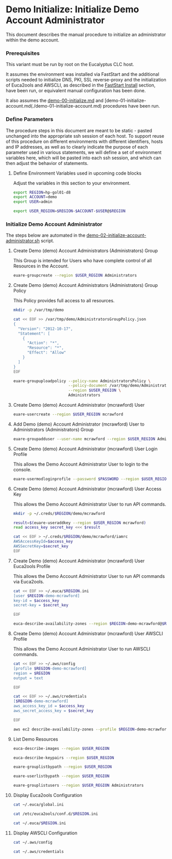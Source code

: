 # Demo Initialize: Initialize Demo Account Administrator

This document describes the manual procedure to initialize an administrator within the demo account.

### Prerequisites

This variant must be run by root on the Eucalyptus CLC host.

It assumes the environment was installed via FastStart and the additional scripts needed to
initialize DNS, PKI, SSL reverse-proxy and the initialization of Euca2ools and AWSCLI, as
described in the [FastStart Install](../../../installs/install-10-faststart) section, have
been run, or equivalent manual configuration has been done.

It also assumes the [demo-00-initialize.md](./demo-00-initialize.md) and
[demo-01-initialize-account.md(./demo-01-initialize-account.md) procedures have been run.

### Define Parameters

The procedure steps in this document are meant to be static - pasted unchanged into the appropriate
ssh session of each host. To support reuse of this procedure on different environments with
different identifiers, hosts and IP addresses, as well as to clearly indicate the purpose of each
parameter used in various statements, we will define a set of environment variables here, which
will be pasted into each ssh session, and which can then adjust the behavior of statements.

1. Define Environment Variables used in upcoming code blocks

    Adjust the variables in this section to your environment.

    ```bash
    export REGION=hp-gol01-d8
    export ACCOUNT=demo
    export USER=admin

    export USER_REGION=$REGION-$ACCOUNT-$USER@$REGION
    ```

### Initialize Demo Account Administrator

The steps below are automated in the [demo-02-initialize-account-administrator.sh](../bin/demo-02-initialize-account-administrator.sh) script.

1. Create Demo (demo) Account Administrators (Administrators) Group

    This Group is intended for Users who have complete control of all Resources in the Account.

    ```bash
    euare-groupcreate --region $USER_REGION Administrators
    ```

2.  Create Demo (demo) Account Administrators (Administrators) Group Policy

    This Policy provides full access to all resources.

    ```bash
    mkdir -p /var/tmp/demo

    cat << EOF >> /var/tmp/demo/AdministratorsGroupPolicy.json
    {
      "Version": "2012-10-17",
      "Statement": [
        {
          "Action": "*",
          "Resource": "*",
          "Effect": "Allow"
        }
      ]
    }
    EOF

    euare-groupuploadpolicy --policy-name AdministratorsPolicy \
                            --policy-document /var/tmp/demo/AdministratorsGroupPolicy.json \
                            --region $USER_REGION \
                            Administrators
    ```

3. Create Demo (demo) Account Administrator (mcrawford) User

    ```bash
    euare-usercreate --region $USER_REGION mcrawford
    ```

4. Add Demo (demo) Account Administrator (mcrawford) User to Administrators (Administrators) Group

    ```bash
    euare-groupadduser --user-name mcrawford --region $USER_REGION Administrators
    ```

5. Create Demo (demo) Account Administrator (mcrawford) User Login Profile

    This allows the Demo Account Administrator User to login to the console.

    ```bash
    euare-usermodloginprofile --password $PASSWORD --region $USER_REGION mcrawford
    ```

6. Create Demo (demo) Account Administrator (mcrawford) User Access Key

    This allows the Demo Account Administrator User to run API commands.

    ```bash
    mkdir -p ~/.creds/$REGION/demo/mcrawford

    result=$(euare-useraddkey --region $USER_REGION mcrawford)
    read access_key secret_key <<< $result

    cat << EOF > ~/.creds/$REGION/demo/mcrawford/iamrc
    AWSAccessKeyId=$access_key
    AWSSecretKey=$secret_key
    EOF
    ```

7. Create Demo (demo) Account Administrator (mcrawford) User Euca2ools Profile

    This allows the Demo Account Administrator User to run API commands via Euca2ools.

    ```bash
    cat << EOF >> ~/.euca/$REGION.ini
    [user $REGION-demo-mcrawford]
    key-id = $access_key
    secret-key = $secret_key

    EOF

    euca-describe-availability-zones --region $REGION-demo-mcrawford@$REGION
    ```

8. Create Demo (demo) Account Administrator (mcrawford) User AWSCLI Profile

    This allows the Demo Account Administrator User to run AWSCLI commands.

    ```bash
    cat << EOF >> ~/.aws/config
    [profile $REGION-demo-mcrawford]
    region = $REGION
    output = text

    EOF

    cat << EOF >> ~/.aws/credentials
    [$REGION-demo-mcrawford]
    aws_access_key_id = $access_key
    aws_secret_access_key = $secret_key

    EOF

    aws ec2 describe-availability-zones --profile $REGION-demo-mcrawford --region $REGION --output text
    ```

9. List Demo Resources

    ```bash
    euca-describe-images --region $USER_REGION

    euca-describe-keypairs --region $USER_REGION

    euare-grouplistbypath --region $USER_REGION

    euare-userlistbypath --region $USER_REGION

    euare-grouplistusers --region $USER_REGION Administrators
    ```

10. Display Euca2ools Configuration

    ```bash
    cat ~/.euca/global.ini

    cat /etc/euca2ools/conf.d/$REGION.ini

    cat ~/.euca/$REGION.ini
    ```

11. Display AWSCLI Configuration

    ```bash
    cat ~/.aws/config

    cat ~/.aws/credentials
    ```

